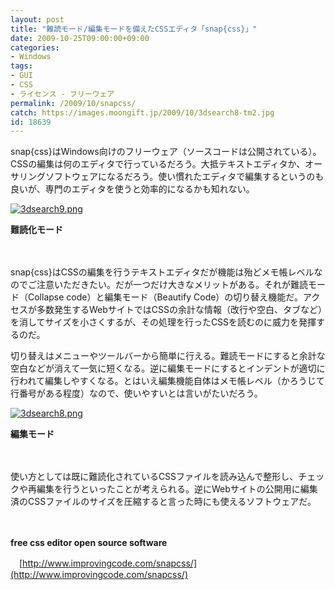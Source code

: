 ```yaml
---
layout: post
title: "難読モード/編集モードを備えたCSSエディタ「snap{css}」"
date: 2009-10-25T09:00:00+09:00
categories:
- Windows
tags: 
- GUI
- CSS
- ライセンス - フリーウェア
permalink: /2009/10/snapcss/
catch: https://images.moongift.jp/2009/10/3dsearch8-tm2.jpg
id: 18639
---
```

snap{css}はWindows向けのフリーウェア（ソースコードは公開されている）。CSSの編集は何のエディタで行っているだろう。大抵テキストエディタか、オーサリングソフトウェアになるだろう。使い慣れたエディタで編集するというのも良いが、専門のエディタを使うと効率的になるかも知れない。

  

[![3dsearch9.png](https://images.moongift.jp/2009/10/3dsearch9-tm.jpg)](https://images.moongift.jp/2009/10/3dsearch9.png)  
  
**難読化モード**

  

　

  

snap{css}はCSSの編集を行うテキストエディタだが機能は殆どメモ帳レベルなのでご注意いただきたい。だが一つだけ大きなメリットがある。それが難読モード（Collapse code）と編集モード（Beautify Code）の切り替え機能だ。アクセスが多数発生するWebサイトではCSSの余計な情報（改行や空白、タブなど）を消してサイズを小さくするが、その処理を行ったCSSを読むのに威力を発揮するのだ。

  
  
<!--more-->

切り替えはメニューやツールバーから簡単に行える。難読モードにすると余計な空白などが消えて一気に短くなる。逆に編集モードにするとインデントが適切に行われて編集しやすくなる。とはいえ編集機能自体はメモ帳レベル（かろうじて行番号がある程度）なので、使いやすいとは言いがたいだろう。

  

[![3dsearch8.png](https://images.moongift.jp/2009/10/3dsearch8-tm2.jpg)](https://images.moongift.jp/2009/10/3dsearch82.png)  
  
**編集モード**

  

　

  

使い方としては既に難読化されているCSSファイルを読み込んで整形し、チェックや再編集を行うといったことが考えられる。逆にWebサイトの公開用に編集済のCSSファイルのサイズを圧縮すると言った時にも使えるソフトウェアだ。

  

　

  

**free css editor open source software**  
  
　[http://www.improvingcode.com/snapcss/](http://www.improvingcode.com/snapcss/)

  
